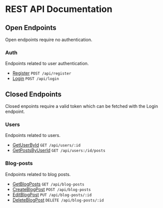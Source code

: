 # REST API Documentation

## Open Endpoints
Open endpoints require no authentication.

### Auth
Endpoints related to user authentication.
- [Register](auth/Register.md) `POST /api/register`
- [Login](auth/Login.md) `POST /api/login`

## Closed Endpoints
Closed enpoints require a valid token which can be fetched with the Login endpoint.

### Users
Endpoints related to users.
- [GetUserById](blog-posts/GetUserById.md) `GET /api/users/:id`
- [GetPostsByUserId](blog-posts/GetPostsByUserId.md) `GET /api/users:/id/posts`

### Blog-posts
Endpoints related to blog posts.
- [GetBlogPosts](blog-posts/GetBlogPosts.md) `GET /api/blog-posts`
- [CreateBlogPost](blog-posts/CreateBlogPost.md) `POST /api/blog-posts`
- [EditBlogPost](blog-posts/EditBlogPost.md) `PUT /api/blog-posts/:id`
- [DeleteBlogPost](blog-posts/DeleteBlogPost.md) `DELETE /api/blog-posts/:id`
